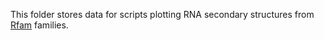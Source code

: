 This folder stores data for scripts plotting RNA secondary structures from [Rfam](http://rfam.xfam.org/) families.
